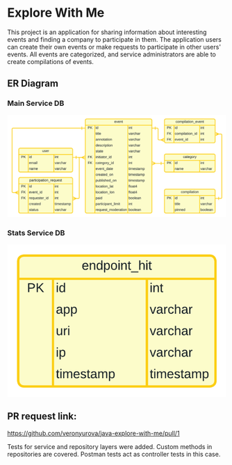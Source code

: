 # Explore With Me
This project is an application for sharing information about interesting events and finding a company to participate in them.
The application users can create their own events or make requests to participate in other users' events. All events are categorized, and service administrators are able to create compilations of events.

## ER Diagram
### Main Service DB
![](./er_main_service.png)
### Stats Service DB
![](./er_stats_service.png)

## PR request link: 
https://github.com/veronyurova/java-explore-with-me/pull/1

Tests for service and repository layers were added. Custom methods in repositories are covered. Postman tests act as controller tests in this case.